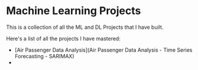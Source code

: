 # Machine Learning Projects

This is a collection of all the ML and DL Projects that I have built.

Here's a list of all the projects I have mastered:

 - [Air Passenger Data Analysis](Air Passenger Data Analysis - Time Series Forecasting - SARIMAX)
 - 